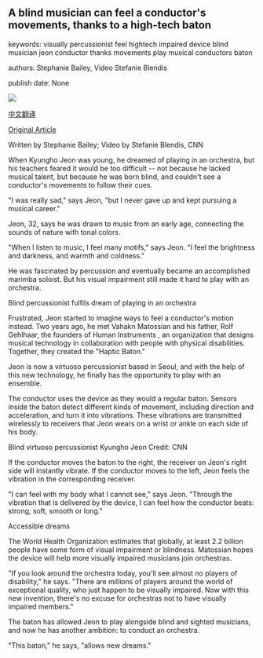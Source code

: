 ## A blind musician can feel a conductor's movements, thanks to a high-tech baton

keywords: visually percussionist feel hightech impaired device blind musician jeon conductor thanks movements play musical conductors baton

authors: Stephanie Bailey, Video Stefanie Blendis

publish date: None

![](https://cdn.cnn.com/cnnnext/dam/assets/200714162909-kyungho-jeon-5-super-tease.jpg)

[中文翻译](A%20blind%20musician%20can%20feel%20a%20conductor%27s%20movements%2C%20thanks%20to%20a%20high-tech%20baton_zh.md)

[Original Article](https://edition.cnn.com/style/article/kyungho-jeon-haptic-baton-spc-intl/index.html)

Written by Stephanie Bailey; Video by Stefanie Blendis, CNN

When Kyungho Jeon was young, he dreamed of playing in an orchestra, but his teachers feared it would be too difficult -- not because he lacked musical talent, but because he was born blind, and couldn't see a conductor's movements to follow their cues.

"I was really sad," says Jeon, "but I never gave up and kept pursuing a musical career."

Jeon, 32, says he was drawn to music from an early age, connecting the sounds of nature with tonal colors.

"When I listen to music, I feel many motifs," says Jeon. "I feel the brightness and darkness, and warmth and coldness."

He was fascinated by percussion and eventually became an accomplished marimba soloist. But his visual impairment still made it hard to play with an orchestra.

Blind percussionist fulfils dream of playing in an orchestra

Frustrated, Jeon started to imagine ways to feel a conductor's motion instead. Two years ago, he met Vahakn Matossian and his father, Rolf Gehlhaar, the founders of Human Instruments , an organization that designs musical technology in collaboration with people with physical disabilities. Together, they created the "Haptic Baton."

Jeon is now a virtuoso percussionist based in Seoul, and with the help of this new technology, he finally has the opportunity to play with an ensemble.

The conductor uses the device as they would a regular baton. Sensors inside the baton detect different kinds of movement, including direction and acceleration, and turn it into vibrations. These vibrations are transmitted wirelessly to receivers that Jeon wears on a wrist or ankle on each side of his body.

Blind virtuoso percussionist Kyungho Jeon Credit: CNN

If the conductor moves the baton to the right, the receiver on Jeon's right side will instantly vibrate. If the conductor moves to the left, Jeon feels the vibration in the corresponding receiver.

"I can feel with my body what I cannot see," says Jeon. "Through the vibration that is delivered by the device, I can feel how the conductor beats: strong, soft, smooth or long."

Accessible dreams

The World Health Organization estimates that globally, at least 2.2 billion people have some form of visual impairment or blindness. Matossian hopes the device will help more visually impaired musicians join orchestras.

"If you look around the orchestra today, you'll see almost no players of disability," he says. "There are millions of players around the world of exceptional quality, who just happen to be visually impaired. Now with this new invention, there's no excuse for orchestras not to have visually impaired members."

The baton has allowed Jeon to play alongside blind and sighted musicians, and now he has another ambition: to conduct an orchestra.

"This baton," he says, "allows new dreams."